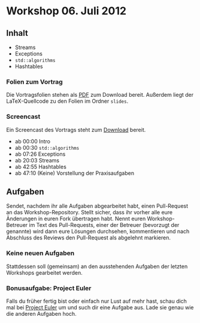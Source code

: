# Workshop 06. Juli 2012

## Inhalt

 * Streams
 * Exceptions
 * `std::algorithms`
 * Hashtables

### Folien zum Vortrag

Die Vortragsfolien stehen als [PDF](https://github.com/kit-cpp-workshop/kit-cpp-workshop.github.com/raw/downloads/workshops/ss12-10/slides.pdf) zum Download bereit. Außerdem liegt der LaTeX-Quellcode zu den Folien im Ordner `slides`.

### Screencast

Ein Screencast des Vortrags steht zum [Download](https://drive.google.com/file/d/0B18AwdjM48imXzZqZ0t5bFZDNmM/edit?usp=sharing) bereit.

 * ab 00:00 Intro
 * ab 00:30 `std::algorithms`
 * ab 07:26 Exceptions
 * ab 20:03 Streams
 * ab 42:55 Hashtables
 * ab 47:10 (Keine) Vorstellung der Praxisaufgaben

## Aufgaben

Sendet, nachdem ihr alle Aufgaben abgearbeitet habt, einen Pull-Request an das Workshop-Repository. Stellt sicher, dass ihr vorher alle eure Änderungen in euren Fork übertragen habt. Nennt euren Workshop-Betreuer im Text des Pull-Requests, einer der Betreuer (bevorzugt der genannte) wird dann eure Lösungen durchsehen, kommentieren und nach Abschluss des Reviews den Pull-Request als abgelehnt markieren.

### Keine neuen Aufgaben

Stattdessen soll (gemeinsam) an den ausstehenden Aufgaben der letzten Workshops gearbeitet werden.

### Bonusaufgabe: Project Euler

Falls du früher fertig bist oder einfach nur Lust auf mehr hast, schau dich mal bei [Project Euler](http://projecteuler.net/) um und such dir eine Aufgabe aus. Lade sie genau wie die anderen Aufgaben hoch.
